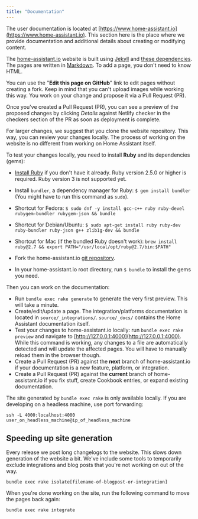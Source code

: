 ```yaml
---
title: "Documentation"
---
```


The user documentation is located at [https://www.home-assistant.io](https://www.home-assistant.io). This section here is the place where we provide documentation and additional details about creating or modifying content.

The [home-assistant.io](https://home-assistant.io) website is built using [Jekyll](http://github.com/mojombo/jekyll) and [these dependencies](https://pages.github.com/versions/). The pages are written in [Markdown](http://daringfireball.net/projects/markdown/). To add a page, you don't need to know HTML.

You can use the "**Edit this page on GitHub**" link to edit pages without creating a fork. Keep in mind that you can't upload images while working this way. You work on your change and propose it via a Pull Request (PR).

Once you've created a Pull Request (PR), you can see a preview of the proposed changes by clicking *Details* against Netlify checker in the checkers section of the PR as soon as deployment is complete.

For larger changes, we suggest that you clone the website repository. This way, you can review your changes locally. The process of working on the website is no different from working on Home Assistant itself.

To test your changes locally, you need to install **Ruby** and its dependencies (gems):

- [Install Ruby](https://www.ruby-lang.org/en/documentation/installation/) if you don't have it already. Ruby version 2.5.0 or higher is required. Ruby version 3 is not supported yet.
- Install `bundler`, a dependency manager for Ruby: `$ gem install bundler` (You might have to run this command as `sudo`).

- Shortcut for Fedora: `$ sudo dnf -y install gcc-c++ ruby ruby-devel rubygem-bundler rubygem-json && bundle`
- Shortcut for Debian/Ubuntu: `$ sudo apt-get install ruby ruby-dev ruby-bundler ruby-json g++ zlib1g-dev && bundle`
- Shortcut for Mac (if the bundled Ruby doesn't work): `brew install ruby@2.7 && export PATH="/usr/local/opt/ruby@2.7/bin:$PATH"`

- Fork the home-assistant.io [git repository](https://github.com/home-assistant/home-assistant.io).
- In your home-assistant.io root directory, run `$ bundle` to install the gems you need.

Then you can work on the documentation:

- Run `bundle exec rake generate` to generate the very first preview. This will take a minute.
- Create/edit/update a page. The integration/platforms documentation is located in `source/_integrations/`. `source/_docs/` contains the Home Assistant documentation itself.
- Test your changes to home-assistant.io locally: run `bundle exec rake preview` and navigate to [http://127.0.0.1:4000](http://127.0.0.1:4000). While this command is working, any changes to a file are automatically detected and will update the affected pages. You will have to manually reload them in the browser though.
- Create a Pull Request (PR) against the **next** branch of home-assistant.io if your documentation is a new feature, platform, or integration.
- Create a Pull Request (PR) against the **current** branch of home-assistant.io if you fix stuff, create Cookbook entries, or expand existing documentation.

The site generated by `bundle exec rake` is only available locally. If you are developing on a headless machine, use port forwarding:

```shell
ssh -L 4000:localhost:4000 user_on_headless_machine@ip_of_headless_machine
```

## Speeding up site generation

Every release we post long changelogs to the website. This slows down generation of the website a bit. We've include some tools to temporarily exclude integrations and blog posts that you're not working on out of the way.

```shell
bundle exec rake isolate[filename-of-blogpost-or-integration]
```

When you're done working on the site, run the following command to move the pages back again:

```shell
bundle exec rake integrate
```
